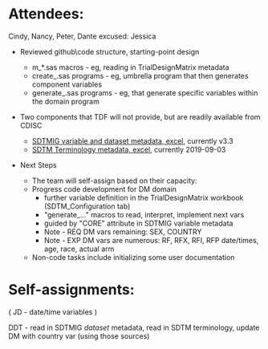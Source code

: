 # Attendees:
Cindy, Nancy, Peter, Dante
excused:
Jessica

* Reviewed github\code structure, starting-point design
  * m_*.sas macros - eg, reading in TrialDesignMatrix metadata
  * create_<domain>.sas programs - eg, umbrella program that then generates component variables
  * generate_<detail>.sas programs - eg, that generate specific variables within the domain program
  
* Two components that TDF will not provide, but are readily available from CDISC
  * [SDTMIG variable and dataset metadata, excel](https://www.cdisc.org/members-only/cdisc-library-archives), currently v3.3
  * [SDTM Terminology metadata, excel](https://www.cdisc.org/members-only/cdisc-library-archives), currently 2019-09-03

* Next Steps
  * The team will self-assign based on their capacity:
  * Progress code development for DM domain
    * further variable definition in the TrialDesignMatrix workbook (SDTM_Configuration tab) 
    * "generate_..." macros to read, interpret, implement next vars
    * guided by "CORE" attribute in SDTMIG variable metadata
    * Note - REQ DM vars remaining: SEX, COUNTRY
    * Note - EXP DM vars are numerous: RF, RFX, RFI, RFP date/times, age, race, actual arm
  * Non-code tasks include initializing some user documentation
 
# Self-assignments:

( JD - date/time variables )

DDT - read in SDTMIG *dataset* metadata, read in SDTM terminology, update DM with country var (using those sources)

 
